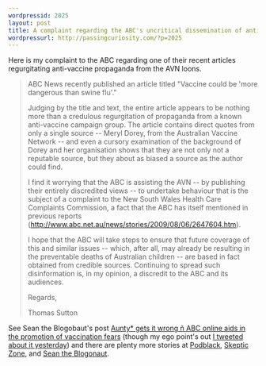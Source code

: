 ```yaml
---
wordpressid: 2025
layout: post
title: A complaint regarding the ABC's uncritical dissemination of anti-vaccine propaganda
wordpressurl: http://passingcuriosity.com/?p=2025
---
```

Here is my complaint to the ABC regarding one of their recent articles regurgitating anti-vaccine propaganda from the AVN loons. 

> ABC News recently published an article titled "Vaccine could be 'more dangerous than swine flu'."
> 
>Judging by the title and text, the entire article appears to be nothing more than a credulous regurgitation of propaganda from a known anti-vaccine campaign group. The article contains direct quotes from only a single source -- Meryl Dorey, from the Australian Vaccine Network -- and even a cursory examination of the background of Dorey and her organisation shows that they are not only not a reputable source, but they about as biased a source as the author could find.
> 
> I find it worrying that the ABC is assisting the AVN -- by publishing their entirely discredited views -- to undertake behaviour that is the subject of a complaint to the New South Wales Health Care Complaints Commission, a fact that the ABC has itself mentioned in previous reports (http://www.abc.net.au/news/stories/2009/08/06/2647604.htm).
> 
> I hope that the ABC will take steps to ensure that future coverage of this and similar issues -- which, after all, may already be resulting in the preventable deaths of Australian children -- are based in fact obtained from credible sources. Continuing to spread such disinformation is, in my opinion, a discredit to the ABC and its audiences.
> 
> Regards, 
> 
> Thomas Sutton

See Sean the Blogobaut's post [Aunty* gets it wrong ñ ABC online aids in the promotion of vaccination fears](http://seantheblogonaut.com/2009/09/aunty-gets-it-wrong-abc-online-aids-in-the-promotion-of-vaccination-fears/) (though my ego point's out [I tweeted about it yesterday](http://twitter.com/thsutton/status/4098434839)) and there are plenty more stories at [Podblack](http://podblack.com/?s=avn), [Skeptic Zone](http://skepticzone.wordpress.com/?s=avn), and [Sean the Blogonaut](http://seantheblogonaut.com/?s=avn).
